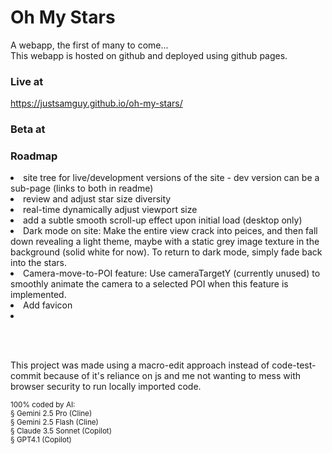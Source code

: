 # Oh My Stars
<p> A webapp, the first of many to come... 
<br> This webapp is hosted on github and deployed using github pages.
</p>


### Live at
<a href="https://justsamguy.github.io/oh-my-stars/" target="_blank">https://justsamguy.github.io/oh-my-stars/</a>

### Beta at
<a href="#" target="_blank"></a>

### Roadmap
<li> site tree for live/development versions of the site - dev version can be a sub-page (links to both in readme)
<li> review and adjust star size diversity
<li> real-time dynamically adjust viewport size
<li> add a subtle smooth scroll-up effect upon initial load (desktop only)
<li> Dark mode on site: Make the entire view crack into peices, and then fall down revealing a light theme, maybe with a static grey image texture in the background (solid white for now). To return to dark mode, simply fade back into the stars.
<li> Camera-move-to-POI feature: Use cameraTargetY (currently unused) to smoothly animate the camera to a selected POI when this feature is implemented.
<li> Add favicon
<li> 


<br><br> 
<p> This project was made using a macro-edit approach instead of code-test-commit because of it's reliance on js and me not wanting to mess with browser security to run locally imported code. </p>
<sub>100% coded by AI:
<br> § Gemini 2.5 Pro (Cline)
<br> § Gemini 2.5 Flash (Cline)
<br> § Claude 3.5 Sonnet (Copilot)
<br> § GPT4.1 (Copilot)
</sub>
<!-- ## Last Update Reference <a href="https://github.com/justsamguy/oh-my-stars/blob/main/Changes.md">Changes.md</a> for feature updates. -->
